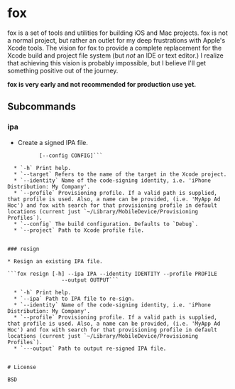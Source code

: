 fox
===

fox is a set of tools and utilities for building iOS and Mac projects. fox is not a normal project, but rather an outlet for my deep frustrations with Apple's Xcode tools. The vision for fox to provide a complete replacement for the Xcode build and project file system (but *not* an IDE or text editor.) I realize that achieving this vision is probably impossible, but I believe I'll get something positive out of the journey.
 
**fox is very early and not recommended for production use yet.**

## Subcommands

### ipa

  * Create a signed IPA file.
 
  ```fox ipa [-h] --target TARGET --identity IDENTITY --profile PROFILE
			[--config CONFIG]```

	* `-h` Print help.
    * `--target` Refers to the name of the target in the Xcode project.
    * `--identity` Name of the code-signing identity, i.e. 'iPhone Distribution: My Company'.
    * `--profile` Provisioning profile. If a valid path is supplied, that profile is used. Also, a name can be provided, (i.e. 'MyApp Ad Hoc') and fox with search for that provisioning profile in default locations (current just `~/Library/MobileDevice/Provisioning Profiles`).
    * `--config` The build configuration. Defaults to `Debug`.
    * `--project` Path to Xcode profile file.


### resign

  * Resign an existing IPA file.
  
  ```fox resign [-h] --ipa IPA --identity IDENTITY --profile PROFILE
                   --output OUTPUT```
                   
    * `-h` Print help.
    * `--ipa` Path to IPA file to re-sign.
    * `--identity` Name of the code-signing identity, i.e. 'iPhone Distribution: My Company'.
    * `--profile` Provisioning profile. If a valid path is supplied, that profile is used. Also, a name can be provided, (i.e. 'MyApp Ad Hoc') and fox with search for that provisioning profile in default locations (current just `~/Library/MobileDevice/Provisioning Profiles`).
    * `---output` Path to output re-signed IPA file.
                   

# License

BSD
